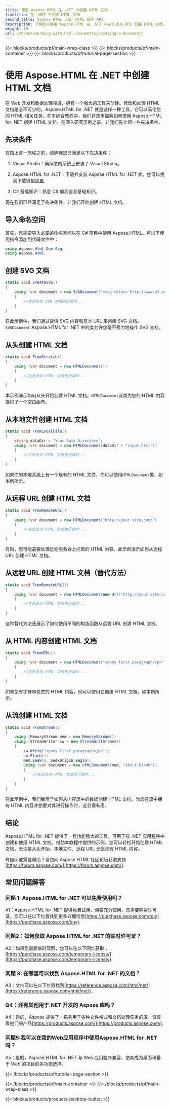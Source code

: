 ```yaml
---
title: 使用 Aspose.HTML 在 .NET 中创建 HTML 文档
linktitle: 在 .NET 中创建 HTML 文档
second_title: Aspose.HTML .NET HTML 操作 API
description: 了解如何使用 Aspose.HTML 在 .NET 中从头或从 URL 创建 HTML 文档。面向 Web 开发人员的综合教程。
weight: 10
url: /zh/net/working-with-html-documents/creating-a-document/
---
```


{{< blocks/products/pf/main-wrap-class >}}
{{< blocks/products/pf/main-container >}}
{{< blocks/products/pf/tutorial-page-section >}}

# 使用 Aspose.HTML 在 .NET 中创建 HTML 文档


在 Web 开发和数据处理领域，拥有一个强大的工具来创建、修改和处理 HTML 文档是必不可少的。Aspose.HTML for .NET 就是这样一种工具，它可以简化您的 HTML 相关任务。在本综合教程中，我们将逐步探索如何使用 Aspose.HTML for .NET 创建 HTML 文档。在深入研究示例之前，让我们先介绍一些先决条件。

## 先决条件

在踏上这一旅程之前，请确保您已满足以下先决条件：

1. Visual Studio：确保您的系统上安装了 Visual Studio。

2. Aspose.HTML for .NET：下载并安装 Aspose.HTML for .NET 库。您可以找到下载链接[这里](https://releases.aspose.com/html/net/).

3. C# 基础知识：熟悉 C# 编程语言基础知识。

现在我们已经满足了先决条件，让我们开始创建 HTML 文档。

## 导入命名空间

首先，您需要导入必要的命名空间以在 C# 项目中使用 Aspose.HTML。将以下使用指令添加到代码文件中：

```csharp
using Aspose.Html.Dom.Svg;
using Aspose.Html;
```

## 创建 SVG 文档

```csharp
static void CreateSVG()
{
    using (var document = new SVGDocument("<svg xmlns='http://www.w3.org/2000/svg'><circle cx='50' cy='50' r='40'/></svg>", "about:blank"))
    {
        //在此处对 SVG 文档执行操作...
    }
}
```

在此示例中，我们通过提供 SVG 内容和基本 URL 来创建 SVG 文档。`SVGDocument` Aspose.HTML for .NET 中的类允许您毫不费力地操作 SVG 文档。

## 从头创建 HTML 文档

```csharp
static void FromScratch()
{
    using (var document = new HTMLDocument())
    {
        //在此处对 HTML 文档执行操作...
    }
}
```

本示例演示如何从头开始创建 HTML 文档。`HTMLDocument`该类为您的 HTML 内容提供了一个空白画布。

## 从本地文件创建 HTML 文档

```csharp
static void FromLocalFile()
{
    string dataDir = "Your Data Directory";
    using (var document = new HTMLDocument(dataDir + "input.html"))
    {
        //在此处对 HTML 文档执行操作...
    }
}
```

如果你的本地系统上有一个现有的 HTML 文件，你可以使用`HTMLDocument`类，如本例所示。

## 从远程 URL 创建 HTML 文档

```csharp
static void FromRemoteURL()
{
    using (var document = new HTMLDocument("http://your.site.com/”）
    {
        //在此处对 HTML 文档执行操作...
    }
}
```

有时，您可能需要处理远程服务器上托管的 HTML 内容。此示例演示如何从远程 URL 创建 HTML 文档。

## 从远程 URL 创建 HTML 文档（替代方法）

```csharp
static void FromRemoteURL1()
{
    using (var document = new HTMLDocument(new Url("http://your.site.com/”））
    {
        //在此处对 HTML 文档执行操作...
    }
}
```

这种替代方法还展示了如何使用不同的构造函数从远程 URL 创建 HTML 文档。

## 从 HTML 内容创建 HTML 文档

```csharp
static void FromHTML()
{
    using (var document = new HTMLDocument("<p>my first paragraph</p>", "."))
    {
        //在此处对 HTML 文档执行操作...
    }
}
```

如果您有字符串格式的 HTML 内容，则可以使用它创建 HTML 文档，如本例所示。

## 从流创建 HTML 文档

```csharp
static void FromStream()
{
    using (MemoryStream mem = new MemoryStream())
    using (StreamWriter sw = new StreamWriter(mem))
    {
        sw.Write("<p>my first paragraph</p>");
        sw.Flush();
        mem.Seek(0, SeekOrigin.Begin);
        using (var document = new HTMLDocument(mem, "about:blank"))
        {
            //在此处对 HTML 文档执行操作...
        }
    }
}
```

在此示例中，我们展示了如何从内存流中的数据创建 HTML 文档。当您在流中拥有 HTML 内容并想要对其进行操作时，这会很有用。

## 结论

Aspose.HTML for .NET 提供了一套功能强大的工具，可用于在 .NET 应用程序中创建和使用 HTML 文档。借助本教程中提供的示例，您可以轻松开始创建 HTML 文档，无论是从头开始、本地文件、远程 URL 还是现有 HTML 内容。

有疑问或需要帮助？请访问 Aspose.HTML 社区论坛获取支持[https://forum.aspose.com/](https://forum.aspose.com/).

## 常见问题解答

### 问题 1: Aspose.HTML for .NET 可以免费使用吗？
 A1：Aspose.HTML for .NET 提供免费试用，但要充分使用，您需要购买许可证。您可以在以下位置找到更多详细信息[https://purchase.aspose.com/buy](https://purchase.aspose.com/buy).

### 问题2：如何获取 Aspose.HTML for .NET 的临时许可证？
 A2：如果您需要临时驾照，您可以在以下网址获取：[https://purchase.aspose.com/temporary-license/](https://purchase.aspose.com/temporary-license/).

### 问题 3: 在哪里可以找到 Aspose.HTML for .NET 的文档？
A3：文档可以在以下位置找到[https://reference.aspose.com/html/net/](https://reference.aspose.com/html/net/).

### Q4：还有其他用于.NET 开发的 Aspose 库吗？
 A4：是的，Aspose 提供了一系列用于各种文件格式和文档处理任务的库。请查看他们的产品[https://products.aspose.com/](https://products.aspose.com/).

### 问题5:我可以在我的Web应用程序中使用Aspose.HTML for .NET吗？
A5：是的，Aspose.HTML for .NET 与 Web 应用程序兼容，使其成为桌面和基于 Web 的项目的多功能选择。

{{< /blocks/products/pf/tutorial-page-section >}}

{{< /blocks/products/pf/main-container >}}
{{< /blocks/products/pf/main-wrap-class >}}

{{< blocks/products/products-backtop-button >}}
